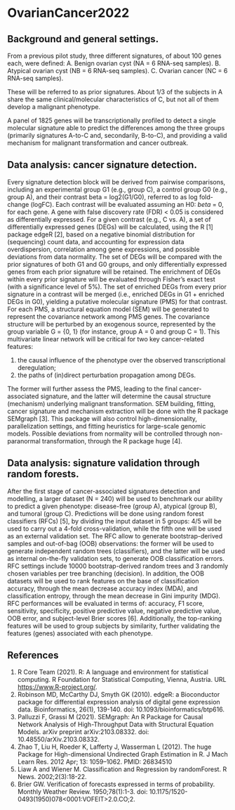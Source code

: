 # OvarianCancer2022

## Background and general settings.

From a previous pilot study, three different signatures, of about 100 genes each, were defined:
A.	Benign ovarian cyst (NA = 6 RNA-seq samples).
B.	Atypical ovarian cyst (NB = 6 RNA-seq samples).
C.	Ovarian cancer (NC = 6 RNA-seq samples).

These will be referred to as prior signatures.
About 1/3 of the subjects in A share the same clinical/molecular characteristics of C, but not all of them develop a malignant phenotype.

A panel of 1825 genes will be transcriptionally profiled to detect a single molecular signature able to predict the differences among the three groups (primarily signatures A-to-C and, secondarily, B-to-C), and providing a valid mechanism for malignant transformation and cancer outbreak.

## Data analysis: cancer signature detection.

Every signature detection block will be derived from pairwise comparisons, including an experimental group G1 (e.g., group C), a control group G0 (e.g., group A), and their contrast beta = log2(G1/G0), referred to as log fold-change (logFC). Each contrast will be evaluated assuming an H0: $beta$ = 0, for each gene. A gene with false discovery rate (FDR) < 0.05 is considered as differentially expressed.
For a given contrast (e.g., C vs. A), a set of differentially expressed genes (DEGs) will be calculated, using the R [1] package edgeR [2], based on a negative binomial distribution for (sequencing) count data, and accounting for expression data overdispersion, correlation among gene expressions, and possible deviations from data normality. 
The set of DEGs will be compared with the prior signatures of both G1 and G0 groups, and only differentially expressed genes from each prior signature will be retained. The enrichment of DEGs within every prior signature will be evaluated through Fisher’s exact test (with a significance level of 5%). The set of enriched DEGs from every prior signature in a contrast will be merged (i.e., enriched DEGs in G1 + enriched DEGs in G0), yielding a putative molecular signature (PMS) for that contrast.
For each PMS, a structural equation model (SEM) will be generated to represent the covariance network among PMS genes. The covariance structure will be perturbed by an exogenous source, represented by the group variable G = {0, 1} (for instance, group A = 0 and group C = 1). This multivariate linear network will be critical for two key cancer-related features:
1.	the causal influence of the phenotype over the observed transcriptional deregulation;
2.	the paths of (in)direct perturbation propagation among DEGs.

The former will further assess the PMS, leading to the final cancer-associated signature, and the latter will determine the causal structure (mechanism) underlying malignant transformation. SEM building, fitting, cancer signature and mechanism extraction will be done with the R package SEMgraph [3]. This package will also control high-dimensionality, parallelization settings, and fitting heuristics for large-scale genomic models. Possible deviations from normality will be controlled through non-paranormal transformation, through the R package huge [4].


## Data analysis: signature validation through random forests.

After the first stage of cancer-associated signatures detection and modelling, a larger dataset (N = 240) will be used to benchmark our ability to predict a given phenotype: disease-free (group A), atypical (group B), and tumoral (group C).
Predictions will be done using random forest classifiers (RFCs) [5], by dividing the input dataset in 5 groups: 4/5 will be used to carry out a 4-fold cross-validation, while the fifth one will be used as an external validation set. The RFC allow to generate bootstrap-derived samples and out-of-bag (OOB) observations: the former will be used to generate independent random trees (classifiers), and the latter will be used as internal on-the-fly validation sets, to generate OOB classification errors. RFC settings include 10000 bootstrap-derived random trees and 3 randomly chosen variables per tree branching (decision).
In addition, the OOB datasets will be used to rank features on the base of classification accuracy, through the mean decrease accuracy index (MDA), and classification entropy, through the mean decrease in Gini impurity (MDG).
RFC performances will be evaluated in terms of: accuracy, F1 score, sensitivity, specificity, positive predictive value, negative predictive value, OOB error, and subject-level Brier scores [6]. Additionally, the top-ranking features will be used to group subjects by similarity, further validating the features (genes) associated with each phenotype.

## References

1.	R Core Team (2021). R: A language and environment for statistical computing. R Foundation for Statistical Computing, Vienna, Austria. URL https://www.R-project.org/.
2.	Robinson MD, McCarthy DJ, Smyth GK (2010). edgeR: a Bioconductor package for differential expression analysis of digital gene expression data. Bioinformatics, 26(1), 139-140. doi: 10.1093/bioinformatics/btp616.
3.	Palluzzi F, Grassi M (2021). SEMgraph: An R Package for Causal Network Analysis of High-Throughput Data with Structural Equation Models. arXiv preprint arXiv:2103.08332. doi: 10.48550/arXiv.2103.08332.
4.	Zhao T, Liu H, Roeder K, Lafferty J, Wasserman L (2012). The huge Package for High-dimensional Undirected Graph Estimation in R. J Mach Learn Res. 2012 Apr; 13: 1059–1062. PMID: 26834510
5.	Liaw A and Wiener M. Classification and Regression by randomForest. R News. 2002;2(3):18-22.
6.	Brier GW. Verification of forecasts expressed in terms of probability. Monthly Weather Review. 1950;78(1):1-3. doi: 10.1175/1520-0493(1950)078<0001:VOFEIT>2.0.CO;2.
